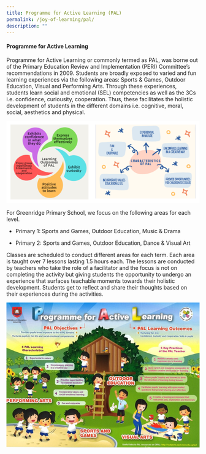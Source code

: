 ```yaml
---
title: Programme for Active Learning (PAL)
permalink: /joy-of-learning/pal/
description: ""
---
```

#### **Programme for Active Learning**

Programme for Active Learning or commonly termed as PAL, was borne out of the Primary Education Review and Implementation (PERI) Committee’s recommendations in 2009. Students are broadly exposed to varied and fun learning experiences via the following areas: Sports & Games, Outdoor Education, Visual and Performing Arts. Through these experiences, students learn social and emotional (SEL) competencies as well as the 3Cs i.e. confidence, curiousity, cooperation. Thus, these facilitates the holistic development of students in the different domains i.e. cognitive, moral, social, aesthetics and physical.

![](/images/Joy%20of%20Learning/PAL%20&%20CCA/palcca1.png)

For Greenridge Primary School, we focus on the following areas for each level.

* Primary 1: Sports and Games, Outdoor Education, Music & Drama

* Primary 2: Sports and Games, Outdoor Education, Dance & Visual Art

Classes are scheduled to conduct different areas for each term. Each area is taught over 7 lessons lasting 1.5 hours each. The lessons are conducted by teachers who take the role of a facilitator and the focus is not on completing the activity but giving students the opportunity to undergo an experience that surfaces teachable moments towards their holistic development. Students get to reflect and share their thoughts based on their experiences during the activities.

![](/images/Joy%20of%20Learning/PAL%20&%20CCA/palcca2.png)